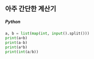 ## 아주 간단한 계산기

##### Python

```python
a, b = list(map(int, input().split()))
print(a+b)
print(a-b)
print(a*b)
print(int(a/b))
```
